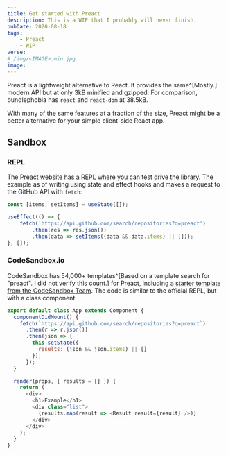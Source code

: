 ```yaml
---
title: Get started with Preact
description: This is a WIP that I probably will never finish.
pubDate: 2020-08-18
tags:
    - Preact
    - WIP
verse:
# /img/<IMAGE>.min.jpg
image:
---
```


Preact is a lightweight alternative to React. It provides the same^[Mostly.] modern API but at only 3kB minified and gzipped. For comparison, bundlephobia has `react` and `react-dom` at 38.5kB.

With many of the same features at a fraction of the size, Preact might be a better alternative for your simple client-side React app.

## Sandbox

### REPL

The [Preact website has a REPL](https://preactjs.com/repl) where you can test drive the library. The example as of writing using state and effect hooks and makes a request to the GitHub API with `fetch`:


```js
const [items, setItems] = useState([]);

useEffect(() => {
    fetch('https://api.github.com/search/repositories?q=preact')
        .then(res => res.json())
        .then(data => setItems((data && data.items) || []));
}, []);
```


### CodeSandbox.io

CodeSandbox has 54,000+ templates^[Based on a template search for "preact". I did not verify this count.] for Preact, including [a starter template from the CodeSandbox Team](https://codesandbox.io/s/preact-preact). The code is similar to the official REPL, but with a class component:


```js
export default class App extends Component {
  componentDidMount() {
    fetch(`https://api.github.com/search/repositories?q=preact`)
      .then(r => r.json())
      .then(json => {
        this.setState({
          results: (json && json.items) || []
        });
      });
  }

  render(props, { results = [] }) {
    return (
      <div>
        <h1>Example</h1>
        <div class="list">
          {results.map(result => <Result result={result} />)}
        </div>
      </div>
    );
  }
}
```
